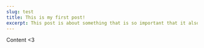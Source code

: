 ```yaml
---
slug: test
title: This is my first post!
excerpt: This post is about something that is so important that it also has a description for that.
---
```


Content <3